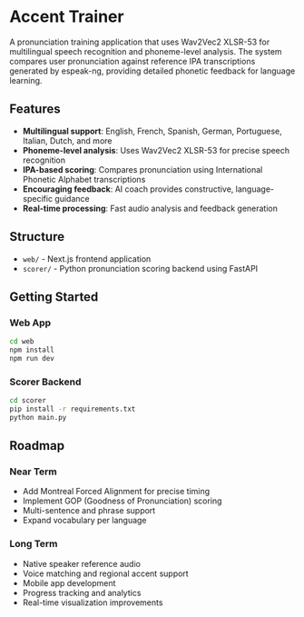 # Accent Trainer

A pronunciation training application that uses Wav2Vec2 XLSR-53 for multilingual speech recognition and phoneme-level analysis. The system compares user pronunciation against reference IPA transcriptions generated by espeak-ng, providing detailed phonetic feedback for language learning.

## Features

- **Multilingual support**: English, French, Spanish, German, Portuguese, Italian, Dutch, and more
- **Phoneme-level analysis**: Uses Wav2Vec2 XLSR-53 for precise speech recognition
- **IPA-based scoring**: Compares pronunciation using International Phonetic Alphabet transcriptions
- **Encouraging feedback**: AI coach provides constructive, language-specific guidance
- **Real-time processing**: Fast audio analysis and feedback generation

## Structure

- `web/` - Next.js frontend application
- `scorer/` - Python pronunciation scoring backend using FastAPI

## Getting Started

### Web App
```bash
cd web
npm install
npm run dev
```

### Scorer Backend
```bash
cd scorer
pip install -r requirements.txt
python main.py
```

## Roadmap

### Near Term
- Add Montreal Forced Alignment for precise timing
- Implement GOP (Goodness of Pronunciation) scoring
- Multi-sentence and phrase support
- Expand vocabulary per language

### Long Term
- Native speaker reference audio
- Voice matching and regional accent support
- Mobile app development
- Progress tracking and analytics
- Real-time visualization improvements